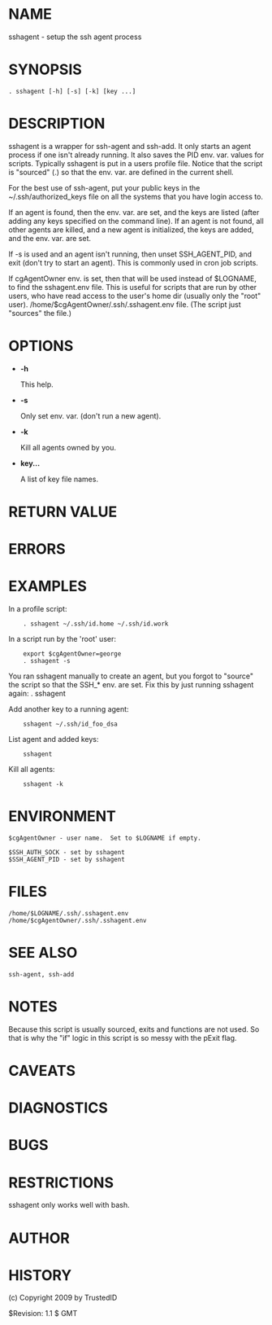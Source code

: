 # NAME

sshagent - setup the ssh agent process

# SYNOPSIS

    . sshagent [-h] [-s] [-k] [key ...]

# DESCRIPTION

sshagent is a wrapper for ssh-agent and ssh-add.  It only starts an
agent process if one isn't already running.  It also saves the PID
env. var. values for scripts.  Typically sshagent is put in a users
profile file.  Notice that the script is "sourced" (.) so that the
env. var. are defined in the current shell.

For the best use of ssh-agent, put your public keys in the
~/.ssh/authorized\_keys file on all the systems that you have login
access to.

If an agent is found, then the env. var. are set, and the keys are
listed (after adding any keys specified on the command line).  If an
agent is not found, all other agents are killed, and a new agent is
initialized, the keys are added, and the env. var. are set.

If -s is used and an agent isn't running, then unset SSH\_AGENT\_PID,
and exit (don't try to start an agent).  This is commonly used in cron
job scripts.

If cgAgentOwner env. is set, then that will be used instead of
$LOGNAME, to find the sshagent.env file.  This is useful for scripts
that are run by other users, who have read access to the user's home
dir (usually only the "root" user).
/home/$cgAgentOwner/.ssh/.sshagent.env file.  (The script just
"sources" the file.)

# OPTIONS

- **-h**

    This help.

- **-s**

    Only set env. var. (don't run a new agent).

- **-k**

    Kill all agents owned by you.

- **key...**

    A list of key file names.

# RETURN VALUE

# ERRORS

# EXAMPLES

In a profile script:

        . sshagent ~/.ssh/id.home ~/.ssh/id.work

In a script run by the 'root' user:

        export $cgAgentOwner=george
        . sshagent -s

You ran sshagent manually to create an agent, but you forgot to
"source" the script so that the SSH\_\* env. are set.  Fix this by just
running sshagent again: . sshagent

Add another key to a running agent:

        sshagent ~/.ssh/id_foo_dsa

List agent and added keys:

        sshagent

Kill all agents:

        sshagent -k

# ENVIRONMENT

    $cgAgentOwner - user name.  Set to $LOGNAME if empty.

    $SSH_AUTH_SOCK - set by sshagent
    $SSH_AGENT_PID - set by sshagent

# FILES

    /home/$LOGNAME/.ssh/.sshagent.env
    /home/$cgAgentOwner/.ssh/.sshagent.env

# SEE ALSO

    ssh-agent, ssh-add

# NOTES

Because this script is usually sourced, exits and functions are not
used.  So that is why the "if" logic in this script is so messy with
the pExit flag.

# CAVEATS

# DIAGNOSTICS

# BUGS

# RESTRICTIONS

sshagent only works well with bash.

# AUTHOR

# HISTORY

(c) Copyright 2009 by TrustedID

$Revision: 1.1 $ GMT 

